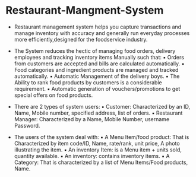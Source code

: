 # Restaurant-Mangment-System
 
- Restaurant management system helps you capture transactions and manage inventory with accuracy and generally run everyday processes more efficiently,designed for the foodservice industry.

- The System reduces the hectic of managing food orders, delivery employees and tracking inventory items Manually such that:
▪ Orders from customers are accepted and bills are calculated automatically.
▪ Food categories and ingredient products are managed and tracked automatically.
▪ Automatic Management of the delivery boys.
▪ The Ability to rank food products by customers is a considerable requirement.
▪ Automatic generation of vouchers/promotions to get special offers on food products.

- There are 2 types of system users:
▪ Customer: Characterized by an ID, Name, Mobile number, specified address, list of orders.
▪ Restaurant Manager: Characterized by a Name, Mobile Number, username Password.

- The users of the system deal with:
▪ A Menu Item/food product: That is Characterized by item code/ID, Name, rate/rank, unit price, A photo illustrating the item.
▪ An inventory Item: is a Menu item + units sold, quantity available.
▪ An inventory: contains inventory items.
▪ A Category: That is characterized by a list of Menu Items/Food products, Name.
